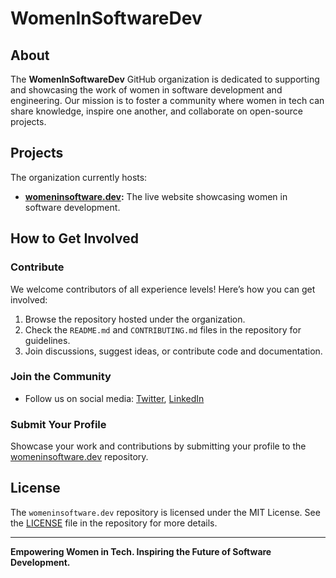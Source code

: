 # WomenInSoftwareDev

## About 

The **WomenInSoftwareDev** GitHub organization is dedicated to supporting and showcasing the work of women in software development and engineering. Our mission is to foster a community where women in tech can share knowledge, inspire one another, and collaborate on open-source projects.

## Projects

The organization currently hosts:

- **[womeninsoftware.dev](https://github.com/WomenInSoftwareDev/womeninsoftware.dev):** The live website showcasing women in software development.

## How to Get Involved

### Contribute

We welcome contributors of all experience levels! Here’s how you can get involved:

1. Browse the repository hosted under the organization.
2. Check the `README.md` and `CONTRIBUTING.md` files in the repository for guidelines.
3. Join discussions, suggest ideas, or contribute code and documentation.

### Join the Community

- Follow us on social media: [Twitter](https://twitter.com/example-link), [LinkedIn](https://linkedin.com/example-link)

### Submit Your Profile

Showcase your work and contributions by submitting your profile to the [womeninsoftware.dev](https://github.com/WomenInSoftwareDev/womeninsoftware.dev) repository.

## License

The `womeninsoftware.dev` repository is licensed under the MIT License. See the [LICENSE](https://github.com/WomenInSoftwareDev/womeninsoftware.dev/blob/main/LICENSE) file in the repository for more details.

---

**Empowering Women in Tech. Inspiring the Future of Software Development.**